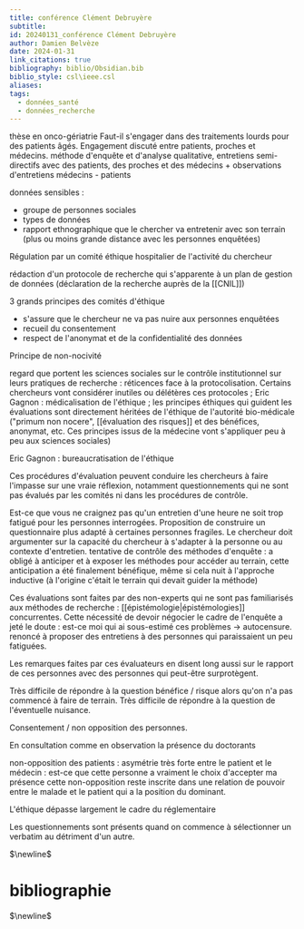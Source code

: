 ```yaml
---
title: conférence Clément Debruyère
subtitle: 
id: 20240131_conférence Clément Debruyère
author: Damien Belvèze
date: 2024-01-31
link_citations: true
bibliography: biblio/Obsidian.bib
biblio_style: csl\ieee.csl
aliases: 
tags:
  - données_santé
  - données_recherche
---
```

thèse en onco-gériatrie
Faut-il s'engager dans des traitements lourds pour des patients âgés. Engagement discuté entre patients, proches et médecins. 
méthode d'enquête et d'analyse qualitative, entretiens semi-directifs avec des patients, des proches et des médecins + observations d'entretiens médecins - patients

données sensibles : 
- groupe de personnes sociales
- types de données
- rapport ethnographique que le chercher va entretenir avec son terrain (plus ou moins grande distance avec les personnes enquêtées)

Régulation par un comité éthique hospitalier de l'activité du chercheur

rédaction d'un protocole de recherche qui s'apparente à un plan de gestion de données (déclaration de la recherche auprès de la [[CNIL]])

3 grands principes des comités d'éthique
- s'assure que le chercheur ne va pas nuire aux personnes enquêtées
- recueil du consentement
- respect de l'anonymat et de la confidentialité des données

Principe de non-nocivité

regard que portent les sciences sociales sur le contrôle institutionnel sur leurs pratiques de recherche : réticences face à la protocolisation. 
Certains chercheurs vont considérer inutiles ou délétères ces protocoles ; Eric Gagnon : médicalisation de l'éthique ; les principes éthiques qui guident les évaluations sont directement héritées de l'éthique de l'autorité bio-médicale ("primum non nocere", [[évaluation des risques]] et des bénéfices, anonymat, etc. Ces principes issus de la médecine vont s'appliquer peu à peu aux sciences sociales)

Eric Gagnon : bureaucratisation de l'éthique

Ces procédures d'évaluation peuvent conduire les chercheurs à faire l'impasse sur une vraie réflexion, notamment questionnements qui ne sont pas évalués par les comités ni dans les procédures de contrôle.

Est-ce que vous ne craignez pas qu'un entretien d'une heure ne soit trop fatigué pour les personnes interrogées. 
Proposition de construire un questionnaire plus adapté à certaines personnes fragiles. 
Le chercheur doit argumenter sur la capacité du chercheur à s'adapter à la personne ou au contexte d'entretien. 
tentative de contrôle des méthodes d'enquête : a obligé à anticiper et à exposer les méthodes pour accéder au terrain, cette anticipation a été finalement bénéfique, même si cela nuit à l'approche inductive (à l'origine c'était le terrain qui devait guider la méthode)

Ces évaluations sont faites par des non-experts qui ne sont pas familiarisés aux méthodes de recherche : [[épistémologie|épistémologies]] concurrentes. 
Cette nécessité de devoir négocier le cadre de l'enquête a jeté le doute : est-ce moi qui ai sous-estimé ces problèmes -> autocensure. 
renoncé à proposer des entretiens à des personnes qui paraissaient un peu fatiguées. 

Les remarques faites par ces évaluateurs en disent long aussi sur le rapport de ces personnes avec des personnes qui peut-être surprotègent.

Très difficile de répondre à la question bénéfice / risque alors qu'on n'a pas commencé à faire de terrain. Très difficile de répondre à la question de l'éventuelle nuisance. 

Consentement / non opposition des personnes. 

En consultation comme en observation la présence du doctorants 

non-opposition des patients : asymétrie très forte entre le patient et le médecin : est-ce que cette personne a vraiment le choix d'accepter ma présence
cette non-opposition reste inscrite dans une relation de pouvoir entre le malade et le patient qui a la position du dominant. 

L'éthique dépasse largement le cadre du réglementaire

Les questionnements sont présents quand on commence à sélectionner un verbatim au détriment d'un autre. 










$\newline$
# bibliographie
$\newline$






